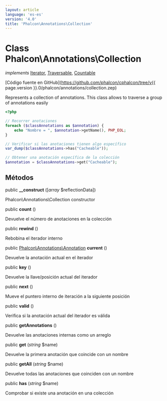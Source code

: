 ```yaml
---
layout: article
language: 'es-es'
version: '4.0'
title: 'Phalcon\Annotations\Collection'
---
```

# Class **Phalcon\Annotations\Collection**

*implements* [Iterator](https://php.net/manual/en/class.iterator.php), [Traversable](https://php.net/manual/en/class.traversable.php), [Countable](https://php.net/manual/en/class.countable.php)

[Código fuente en GitHub](https://github.com/phalcon/cphalcon/tree/v{{ page.version }}.0/phalcon/annotations/collection.zep)

Represents a collection of annotations. This class allows to traverse a group of annotations easily

```php
<?php

// Recorrer anotaciones
foreach ($classAnnotations as $annotation) {
    echo "Nombre = ", $annotation->getName(), PHP_EOL;
}

// Verificar si las anotaciones tienen algo específico
var_dump($classAnnotations->has("Cacheable"));

// Obtener una anotación específica de la colección
$annotation = $classAnnotations->get("Cacheable");

```

## Métodos

public **__construct** ([*array* $reflectionData])

Phalcon\Annotations\Collection constructor

public **count** ()

Devuelve el número de anotaciones en la colección

public **rewind** ()

Rebobina el iterador interno

public [Phalcon\Annotations\Annotation](Phalcon_Annotations_Annotation) **current** ()

Devuelve la anotación actual en el iterador

public **key** ()

Devuelve la llave/posición actual del iterador

public **next** ()

Mueve el puntero interno de iteración a la siguiente posición

public **valid** ()

Verifica si la anotación actual del iterador es válida

public **getAnnotations** ()

Devuelve las anotaciones internas como un arreglo

public **get** (*string* $name)

Devuelve la primera anotación que coincide con un nombre

public **getAll** (*string* $name)

Devuelve todas las anotaciones que coinciden con un nombre

public **has** (*string* $name)

Comprobar si existe una anotación en una colección